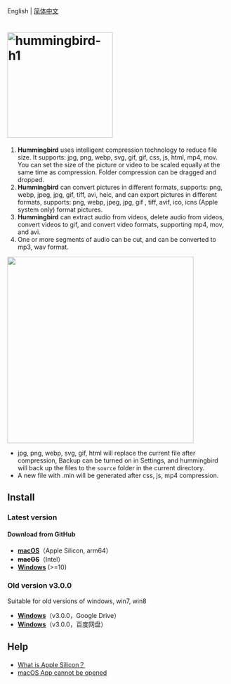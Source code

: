 English | [简体中文](./README-zh-CN.md)

# <img alt="hummingbird-h1" src="https://github.com/leibnizli/hummingbird/assets/1193966/8a1a4c5b-e69b-4788-961b-60d9d323781c" width="240">

1. **Hummingbird** uses intelligent compression technology to reduce file size. It supports: jpg, png, webp, svg, gif, gif, css, js, html, mp4, mov. You can set the size of the picture or video to be scaled equally at the same time as compression. Folder compression can be dragged and dropped.
2. **Hummingbird** can convert pictures in different formats, supports: png, webp, jpeg, jpg, gif, tiff, avi, heic, and can export pictures in different formats, supports: png, webp, jpeg, jpg, gif , tiff, avif, ico, icns (Apple system only) format pictures.
3. **Hummingbird** can extract audio from videos, delete audio from videos, convert videos to gif, and convert video formats, supporting mp4, mov, and avi.
4. One or more segments of audio can be cut, and can be converted to mp3, wav format.


<img src="https://github.com/leibnizli/hummingbird/assets/1193966/2a07f300-2d62-4624-9043-24d5daa6bd7a" width="424">

* jpg, png, webp, svg, gif, html will replace the current file after compression, Backup can be turned on in Settings, and hummingbird will back up the files to the `source` folder in the current directory.
* A new file with .min will be generated after css, js, mp4 compression.

## Install

### Latest version

#### Download from GitHub

* <a href="https://github.com/leibnizli/hummingbird/releases">**macOS**</a>（Apple Silicon, arm64）
* ~~**macOS**~~（Intel）
* <a href="https://github.com/leibnizli/hummingbird/releases/download/v5.3.0/hummingbird-Setup-5.3.0.exe">**Windows**</a> (>=10)


### Old version v3.0.0

Suitable for old versions of windows, win7, win8

* <a href="https://drive.google.com/file/d/1eMLdviqWVWRv8gXT_d1W1uUZoIwIumVS/view?usp=drive_link">**Windows**</a>（v3.0.0，Google Drive）
* <a href="https://pan.baidu.com/s/1146zRGqLFlDR27a7rUgr5w">**Windows**</a>（v3.0.0，百度网盘）

## Help

* [What is Apple Silicon？](https://arayofsunshine.dev/blog/apple-silicon)
* [macOS App cannot be opened](https://arayofsunshine.dev/blog/macos-app-cannot-be-opened)